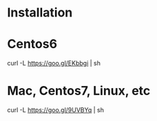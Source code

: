 # Installation

# Centos6
curl -L https://goo.gl/EKbbgi | sh

# Mac, Centos7, Linux, etc
curl -L https://goo.gl/9UVBYq | sh
